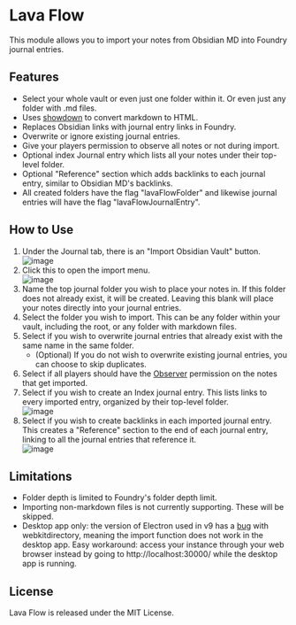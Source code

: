 # Lava Flow
This module allows you to import your notes from Obsidian MD into Foundry journal entries.

## Features
- Select your whole vault or even just one folder within it. Or even just any folder with .md files.
- Uses [showdown](https://github.com/showdownjs/showdown) to convert markdown to HTML.
- Replaces Obsidian links with journal entry links in Foundry.
- Overwrite or ignore existing journal entries.
- Give your players permission to observe all notes or not during import.
- Optional index Journal entry which lists all your notes under their top-level folder.
- Optional "Reference" section which adds backlinks to each journal entry, similar to Obsidian MD's backlinks.
- All created folders have the flag "lavaFlowFolder" and likewise journal entries will have the flag "lavaFlowJournalEntry".

## How to Use
1. Under the Journal tab, there is an "Import Obsidian Vault" button.\
![image](https://user-images.githubusercontent.com/54974037/146979663-d754caeb-df13-454c-8b2a-00ecce5ff8a4.png)
1. Click this to open the import menu.\
![image](https://user-images.githubusercontent.com/54974037/146979742-5c8ae2b6-9194-420a-9fad-e38294b5a2ed.png)
1. Name the top journal folder you wish to place your notes in. If this folder does not already exist, it will be created. Leaving this blank will place your notes directly into your journal entries.
1. Select the folder you wish to import. This can be any folder within your vault, including the root, or any folder with markdown files.
1. Select if you wish to overwrite journal entries that already exist with the same name in the same folder.
    - (Optional) If you do not wish to overwrite existing journal entries, you can choose to skip duplicates.
1. Select if all players should have the [Observer](https://foundryvtt.com/article/users/) permission on the notes that get imported.
1. Select if you wish to create an Index journal entry. This lists links to every imported entry, organized by their top-level folder.\
![image](https://user-images.githubusercontent.com/54974037/146980929-400ce499-c352-47a1-890a-5f3ae574b8d3.png)
1. Select if you wish to create backlinks in each imported journal entry. This creates a "Reference" section to the end of each journal entry, linking to all the journal entries that reference it.\
![image](https://user-images.githubusercontent.com/54974037/146981259-6755cb58-a4d6-4df6-9473-8ad8c5914182.png)

## Limitations
- Folder depth is limited to Foundry's folder depth limit.
- Importing non-markdown files is not currently supporting. These will be skipped.
- Desktop app only: the version of Electron used in v9 has a [bug](https://github.com/electron/electron/issues/31663) with webkitdirectory, meaning the import function does not work in the desktop app. Easy workaround: access your instance through your web browser instead by going to http://localhost:30000/ while the desktop app is running.

## License
Lava Flow is released under the MIT License.
